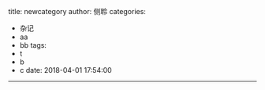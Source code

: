 title: newcategory
author: 侧聆
categories:
  - 杂记
  - aa
  - bb
tags:
  - t
  - b
  - c
date: 2018-04-01 17:54:00
---
